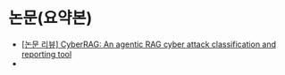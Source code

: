 
# 논문(요약본)
- [\[논문 리뷰\] CyberRAG: An agentic RAG cyber attack classification and reporting tool](https://www.themoonlight.io/ko/review/cyberrag-an-agentic-rag-cyber-attack-classification-and-reporting-tool)
- 
